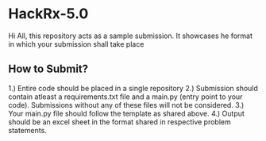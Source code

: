 # HackRx-5.0
Hi All, this repository acts as a sample submission. It showcases he format in which your submission shall take place

## How to Submit?

1.) Entire code should be placed in a single repository
2.) Submission should contain atleast a requirements.txt file and a main.py (entry point to your code). Submissions without any of these files will not be considered.
3.) Your main.py file should follow the template as shared above.
4.) Output should be an excel sheet in the format shared in respective problem statements.
